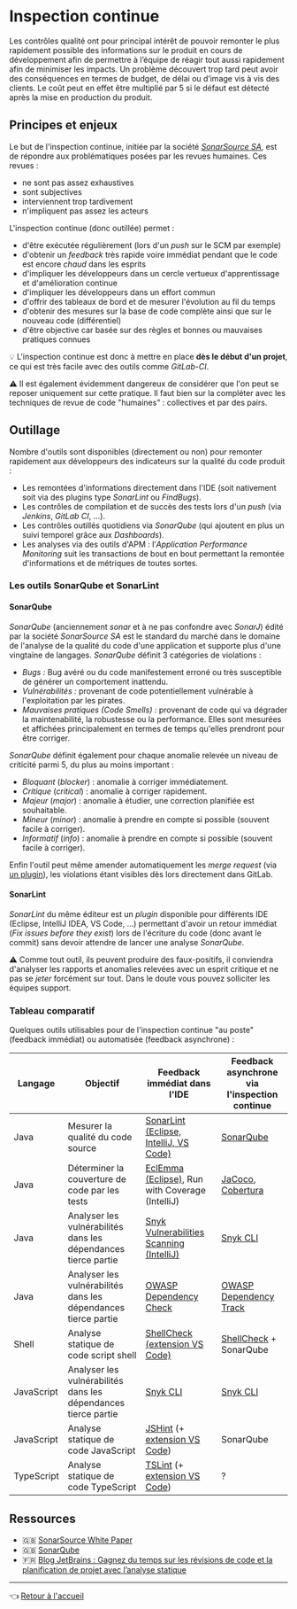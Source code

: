 # Inspection continue

Les contrôles qualité ont pour principal intérêt de pouvoir remonter le plus rapidement possible des informations sur le produit en cours de développement afin de permettre à l’équipe de réagir tout aussi rapidement afin de minimiser les impacts. Un problème découvert trop tard peut avoir des conséquences en termes de budget, de délai ou d’image vis à vis des clients. Le coût peut en effet être multiplié par 5 si le défaut est détecté après la mise en production du produit.

## Principes et enjeux

Le but de l'inspection continue, initiée par la société [_SonarSource SA_](https://www.sonarsource.com/), est de répondre aux problématiques posées par les revues humaines. Ces revues :

* ne sont pas assez exhaustives
* sont subjectives
* interviennent trop tardivement
* n'impliquent pas assez les acteurs

L'inspection continue (donc outillée) permet :

* d'être exécutée régulièrement (lors d'un _push_ sur le SCM par exemple)
* d'obtenir un _feedback_ très rapide voire immédiat pendant que le code est encore _chaud_ dans les esprits
* d'impliquer les développeurs dans un cercle vertueux d'apprentissage et d'amélioration continue
* d'impliquer les développeurs dans un effort commun
* d'offrir des tableaux de bord et de mesurer l'évolution au fil du temps
* d'obtenir des mesures sur la base de code complète ainsi que sur le nouveau code (différentiel)
* d'être objective car basée sur des règles et bonnes ou mauvaises pratiques connues

:bulb: L'inspection continue est donc à mettre en place **dès le début d'un projet**, ce qui est très facile avec des outils comme _GitLab-CI_.

:warning: Il est également évidemment dangereux de considérer que l'on peut se reposer uniquement sur cette pratique. Il faut bien sur la compléter avec les techniques de revue de code "humaines" : collectives et par des pairs.

## Outillage

Nombre d'outils sont disponibles (directement ou non) pour remonter rapidement aux développeurs des indicateurs sur la qualité du code produit :

* Les remontées d'informations directement dans l'IDE (soit nativement soit via des plugins type _SonarLint_ ou _FindBugs_).
* Les contrôles de compilation et de succès des tests lors d'un _push_ (via _Jenkins_, _GitLab CI_, ...).
* Les contrôles outillés quotidiens via _SonarQube_ (qui ajoutent en plus un suivi temporel grâce aux _Dashboards_).
* Les analyses via des outils d'APM : l’_Application Performance Monitoring_ suit les transactions de bout en bout permettant la remontée d'informations et de métriques de toutes sortes.

### Les outils SonarQube et SonarLint

#### SonarQube

_SonarQube_ (anciennement _sonar_ et à ne pas confondre avec _SonarJ_) édité par la société _SonarSource SA_ est le standard du marché dans le domaine de l'analyse de la qualité du code d'une application et supporte plus d'une vingtaine de langages.
_SonarQube_ définit 3 catégories de violations :

* *Bugs :* Bug avéré ou du code manifestement erroné ou très susceptible de générer un comportement inattendu.
* *Vulnérabilités :* provenant de code potentiellement vulnérable à l'exploitation par les pirates.
* *Mauvaises pratiques (_Code Smells_) :* provenant de code qui va dégrader la maintenabilité, la robustesse ou la performance. Elles sont mesurées et affichées principalement en termes de temps qu'elles prendront pour être corriger.

_SonarQube_ définit également pour chaque anomalie relevée un niveau de criticité parmi 5, du plus au moins important :

* *Bloquant*  (_blocker_) : anomalie à corriger immédiatement.
* *Critique* (_critical_) : anomalie à corriger rapidement.
* *Majeur* (_major_) : anomalie à étudier, une correction planifiée est souhaitable.
* *Mineur* (_minor_) : anomalie à prendre en compte si possible (souvent facile à corriger).
* *Informatif* (_info_) : anomalie à prendre en compte si possible (souvent facile à corriger).

Enfin l'outil peut même amender automatiquement les _merge request_ (via [un plugin](https://github.com/gabrie-allaigre/sonar-gitlab-plugin)), les violations étant visibles dès lors directement dans GitLab.

#### SonarLint

_SonarLint_ du même éditeur est un _plugin_ disponible pour différents IDE (Eclipse, IntelliJ IDEA, VS Code, ...) permettant d'avoir un retour immédiat (_Fix issues before they exist_) lors de l'écriture du code (donc avant le commit) sans devoir attendre de lancer une analyse _SonarQube_.

:warning: Comme tout outil, ils peuvent produire des faux-positifs, il conviendra d'analyser les rapports et anomalies relevées avec un esprit critique et ne pas se _jeter_ forcément sur tout. Dans le doute vous pouvez solliciter les équipes support.

### Tableau comparatif

Quelques outils utilisables pour de l'inspection continue "au poste" (feedback immédiat) ou automatisée (feedback asynchrone) :

| Langage | Objectif | Feedback immédiat dans l'IDE | Feedback asynchrone via l'inspection continue |
| ------- | -------- | ---------------------------- | --------------------------------------------- |
| Java | Mesurer la qualité du code source | [SonarLint (Eclipse, IntelliJ, VS Code)](https://www.sonarlint.org/) | [SonarQube](https://www.sonarqube.org/) |
| Java | Déterminer la couverture de code par les tests | [EclEmma (Eclipse)](https://www.eclemma.org/), Run with Coverage (IntelliJ) | [JaCoco](https://www.jacoco.org/jacoco/trunk/doc/), [Cobertura](http://cobertura.github.io/cobertura/) |
| Java | Analyser les vulnérabilités dans les dépendances tierce partie | [Snyk Vulnerabilities Scanning (IntelliJ)](https://blog.jetbrains.com/idea/2019/03/catching-vulnerabilities-instantly-in-your-intellij-idea-environment/) | [Snyk CLI](https://snyk.io/docs/using-snyk/) |
| Java | Analyser les vulnérabilités dans les dépendances tierce partie | [OWASP Dependency Check](https://jeremylong.github.io/DependencyCheck/dependency-check-maven/index.html) | [OWASP Dependency Track](https://dependencytrack.org/) |
| Shell | Analyse statique de code script shell | [ShellCheck (extension VS Code)](https://github.com/timonwong/vscode-shellcheck) | [ShellCheck](https://www.shellcheck.net/) + SonarQube |
| JavaScript | Analyser les vulnérabilités dans les dépendances tierce partie | [Snyk CLI](https://snyk.io/docs/snyk-for-nodejs/) | [Snyk CLI](https://snyk.io/docs/continuous-integration/) |
| JavaScript | Analyse statique de code JavaScript | [JSHint](https://jshint.com/) (+ [extension VS Code](https://marketplace.visualstudio.com/items?itemName=dbaeumer.jshint)) | SonarQube |
| TypeScript | Analyse statique de code TypeScript | [TSLint](https://palantir.github.io/tslint/) (+ [extension VS Code](https://marketplace.visualstudio.com/items?itemName=ms-vscode.vscode-typescript-tslint-plugin)) | ? |

## Ressources

* :gb: [SonarSource White Paper](https://www.sonarsource.com/resources/white-papers/continuous-inspection.html)
* :gb: [SonarQube](https://www.sonarqube.org/features/clean-code/)
* :fr: [Blog JetBrains : Gagnez du temps sur les révisions de code et la planification de projet avec l’analyse statique](https://blog.jetbrains.com/fr/qodana/2022/01/gagnez-du-temps-sur-les-revisions-de-code-et-la-planification-de-projet-avec-l-analyse-statique/)

---
:point_left: [Retour à l'accueil](../README.md)
